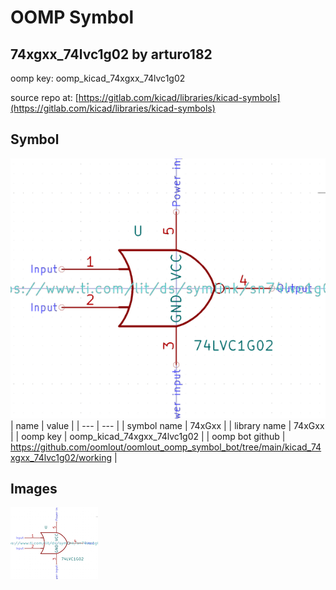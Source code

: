 # OOMP Symbol  
## 74xgxx_74lvc1g02  by arturo182  
  
oomp key: oomp_kicad_74xgxx_74lvc1g02  
  
source repo at: [https://gitlab.com/kicad/libraries/kicad-symbols](https://gitlab.com/kicad/libraries/kicad-symbols)  
## Symbol  
  
[![working.png](working_600.png)](working.png)  
| name | value | 
| --- | --- | 
| symbol name | 74xGxx | 
| library name | 74xGxx | 
| oomp key | oomp_kicad_74xgxx_74lvc1g02 | 
| oomp bot github | https://github.com/oomlout/oomlout_oomp_symbol_bot/tree/main/kicad_74xgxx_74lvc1g02/working | 
## Images  
  
[![working.png](working_140.png)](working.png)  
